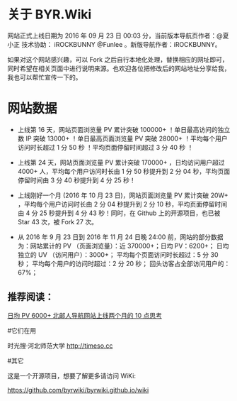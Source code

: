 # 关于 BYR.Wiki

网站正式上线日期为 2016 年 09 月 23 日 00:03 分，当前版本导航页作者：@夏小正 技术协助： iROCKBUNNY @Funlee 。新版导航作者：iROCKBUNNY。

如果对这个网站感兴趣，可以 Fork 之后自行本地化处理，替换相应的网址即可，同时希望在相关页面中进行说明来源。也欢迎各位把修改后的网站地址分享给我，我也可以帮忙宣传一下的。


# 网站数据

* 上线第 16 天，网站页面浏览量 PV 累计突破 100000+ ！单日最高访问的独立数 IP 突破 13000+ ！单日最高页面浏览量 PV 突破 28000+ ！平均每个用户访问时长超过 1 分 50 秒 ！平均页面停留时间超过 3 分 40 秒 ！

* 上线第 24 天，网站页面浏览量 PV 累计突破 170000+ ，日均访问用户超过 4000+ 人，平均每个用户访问时长由 1 分 50 秒提升到 2 分 04 秒，平均页面停留时间由 3 分 40 秒提升到 4 分 25 秒！


* 上线刚好一个月 (2016 年 10 月 23 日)，网站页面浏览量 PV 累计突破 20W+ ，平均每个用户访问时长由 2 分 04 秒提升到 2 分 10 秒，平均页面停留时间由 4 分 25 秒提升到 4 分 43 秒！同时，在 Github 上的开源项目，也已被 Star 43 次，被 Fork 27 次。

* 从 2016 年 9 月 23 日到 2016 年 11 月 24 日晚 24:00 前，网站的部分数据为：网站累计的 PV （页面浏览量）：近 370000+；日均 PV：6200+；
日均独立的 UV （访问用户）：3000+；
平均每个页面访问时长超过：5 分 30 秒；
平均每个用户的访问时超过：2 分 20 秒；
回头访客占全部访问用户的： 67%；


## 推荐阅读：

[日均 PV 6000+ 北邮人导航网站上线两个月的 10 点思考](https://zhuanlan.zhihu.com/p/23957175)

#它们在用

时光搜·河北师范大学 http://timeso.cc


#其它

这是一个开源项目，想要了解更多请访问 WiKi:

https://github.com/byrwiki/byrwiki.github.io/wiki

